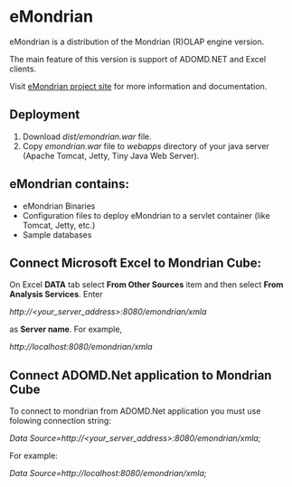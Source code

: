 # eMondrian
eMondrian is a distribution of the Mondrian (R)OLAP engine version.

The main feature of this version is support of ADOMD.NET and Excel clients.

Visit [eMondrian project site](https://sergeisemenkov.github.io/eMondrian/) for more information and documentation.

## Deployment
1. Download *dist/emondrian.war* file.
2. Copy *emondrian.war* file to *webapps* directory of your java server (Apache Tomcat, Jetty, Tiny Java Web Server).

## eMondrian contains: 
- eMondrian Binaries
- Configuration files to deploy eMondrian to a servlet container (like Tomcat, Jetty, etc.)
- Sample databases

## Connect Microsoft Excel to Mondrian Cube:
On Excel **DATA** tab select **From Other Sources** item and then select **From Analysis Services**.
Enter

*http://<your_server_address>:8080/emondrian/xmla* 

as **Server name**.
For example,

*http://localhost:8080/emondrian/xmla*

## Connect ADOMD.Net application to Mondrian Cube
To connect to mondrian from ADOMD.Net application you must use folowing connection string:

*Data Source=http://<your_server_address>:8080/emondrian/xmla;*

For example:

*Data Source=http://localhost:8080/emondrian/xmla;* 
